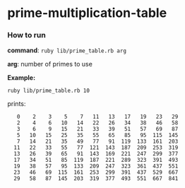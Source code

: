 # prime-multiplication-table

### How to run

**command**: `ruby lib/prime_table.rb arg`

**arg**: number of primes to use

**Example:**

```
ruby lib/prime_table.rb 10
```

prints:

```
   0    2    3    5    7   11   13   17   19   23   29
   2    4    6   10   14   22   26   34   38   46   58
   3    6    9   15   21   33   39   51   57   69   87
   5   10   15   25   35   55   65   85   95  115  145
   7   14   21   35   49   77   91  119  133  161  203
  11   22   33   55   77  121  143  187  209  253  319
  13   26   39   65   91  143  169  221  247  299  377
  17   34   51   85  119  187  221  289  323  391  493
  19   38   57   95  133  209  247  323  361  437  551
  23   46   69  115  161  253  299  391  437  529  667
  29   58   87  145  203  319  377  493  551  667  841
  ````
